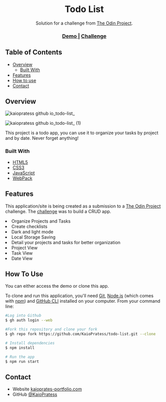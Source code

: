 <h1 align="center">Todo List</h1>

<div align="center">
   Solution for a challenge from  <a href="https://www.theodinproject.com" target="_blank">The Odin Project</a>.
</div>

<div align="center">
  <h3>
    <a href="https://kaiopratess.github.io/todo-list/" target='_blank'>
      Demo
    </a>
    <span> | </span>
    <a href="https://www.theodinproject.com/lessons/node-path-javascript-todo-list">
      Challenge
    </a>
  </h3>
</div>

<!-- TABLE OF CONTENTS -->

## Table of Contents

- [Overview](#overview)
  - [Built With](#built-with)
- [Features](#features)
- [How to use](#how-to-use)
- [Contact](#contact)

<!-- OVERVIEW -->

## Overview

![kaiopratess github io_todo-list_](https://user-images.githubusercontent.com/91703674/192341548-7be8beed-a1ae-47ea-b0dc-51d172c43e5c.png)


![kaiopratess github io_todo-list_ (1)](https://user-images.githubusercontent.com/91703674/192341539-2d4a4bc6-74a0-4238-9566-26a0799d4575.png)

This project is a todo app, you can use it to organize your tasks by project and by date. Never forget anything!

### Built With

- [HTML5](https://developer.mozilla.org/en-US/docs/Glossary/HTML5)
- [CSS3](https://developer.mozilla.org/pt-BR/docs/Web/CSS)
- [JavaScript](https://developer.mozilla.org/en-US/docs/Web/JavaScript)
- [WebPack](https://webpack.js.org/)

## Features

<!-- List the features of your application or follow the template. Don't share the figma file here :) -->

This application/site is being created as a submission to a [The Odin Project](https://www.theodinproject.com) challenge. The [challenge](https://www.theodinproject.com/lessons/node-path-javascript-todo-list) was to build a CRUD app.

<li>Organize Projects and Tasks</li>
<li>Create checklists</li>
<li>Dark and light mode</li>
<li>Local Storage Saving</li>
<li>Detail your projects and tasks for better organization</li>
<li>Project View</li>
<li>Task View</li>
<li>Date View</li>

## How To Use

You can either access the demo or clone this app.

To clone and run this application, you'll need [Git](https://git-scm.com), [Node.js](https://nodejs.org/en/download/) (which comes with [npm](http://npmjs.com)) and [GitHub CLI](https://cli.github.com/) installed on your computer. From your command line:

```bash
#Log into Github
$ gh auth login --web

#Fork this repository and clone your fork
$ gh repo fork https://github.com/KaioPratess/todo-list.git --clone

# Install dependencies
$ npm install

# Run the app
$ npm run start
```

## Contact

- Website [kaioprates-portfolio.com](https://{your-web-site-link})
- GitHub [@KaioPratess](https://github.com/KaioPratess)
